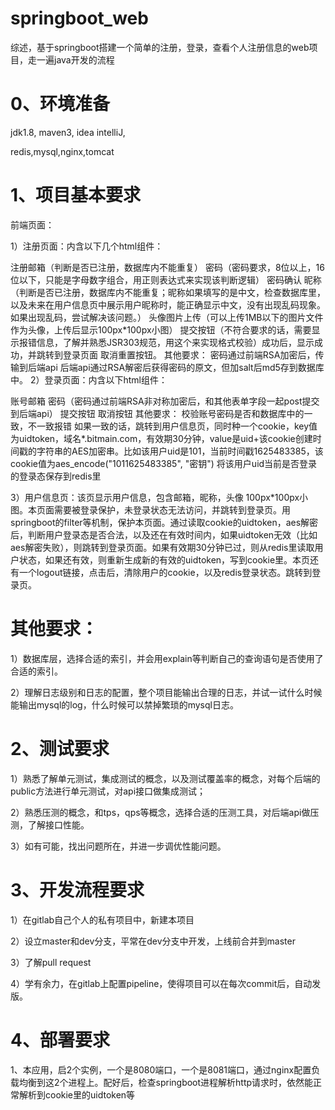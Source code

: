 # springboot_web
综述，基于springboot搭建一个简单的注册，登录，查看个人注册信息的web项目，走一遍java开发的流程

# 0、环境准备
jdk1.8, maven3, idea intelliJ, 

redis,mysql,nginx,tomcat

# 1、项目基本要求
前端页面：

1）注册页面：内含以下几个html组件：

注册邮箱（判断是否已注册，数据库内不能重复）
密码（密码要求，8位以上，16位以下，只能是字母数字组合，用正则表达式来实现该判断逻辑）
密码确认
昵称（判断是否已注册，数据库内不能重复；昵称如果填写的是中文，检查数据库里，以及未来在用户信息页中展示用户昵称时，能正确显示中文，没有出现乱码现象。如果出现乱码，尝试解决该问题。）
头像图片上传（可以上传1MB以下的图片文件作为头像，上传后显示100px*100px小图）
提交按钮（不符合要求的话，需要显示报错信息，了解并熟悉JSR303规范，用这个来实现格式校验）成功后，显示成功，并跳转到登录页面
取消重置按钮。
其他要求：
密码通过前端RSA加密后，传输到后端api
后端api通过RSA解密后获得密码的原文，但加salt后md5存到数据库中。
2）登录页面：内含以下html组件：

账号邮箱
密码（密码通过前端RSA非对称加密后，和其他表单字段一起post提交到后端api）
提交按钮
取消按钮
其他要求：
校验账号密码是否和数据库中的一致，不一致报错
如果一致的话，跳转到用户信息页，同时种一个cookie，key值为uidtoken，域名*.bitmain.com，有效期30分钟，value是uid+该cookie创建时间戳的字符串的AES加密串。比如该用户uid是101，当前时间戳1625483385，该cookie值为aes_encode("1011625483385", "密钥")
将该用户uid当前是否登录的登录态保存到redis里

3）用户信息页：该页显示用户信息，包含邮箱，昵称，头像 100px*100px小图。本页面需要被登录保护，未登录状态无法访问，并跳转到登录页。用springboot的filter等机制，保护本页面。通过读取cookie的uidtoken，aes解密后，判断用户登录态是否合法，以及还在有效时间内，如果uidtoken无效（比如aes解密失败），则跳转到登录页面。如果有效期30分钟已过，则从redis里读取用户状态，如果还有效，则重新生成新的有效的uidtoken，写到cookie里。本页还有一个logout链接，点击后，清除用户的cookie，以及redis登录状态。跳转到登录页。



# 其他要求：

1）数据库层，选择合适的索引，并会用explain等判断自己的查询语句是否使用了合适的索引。

2）理解日志级别和日志的配置，整个项目能输出合理的日志，并试一试什么时候能输出mysql的log，什么时候可以禁掉繁琐的mysql日志。

# 2、测试要求
1）熟悉了解单元测试，集成测试的概念，以及测试覆盖率的概念，对每个后端的public方法进行单元测试，对api接口做集成测试；

2）熟悉压测的概念，和tps，qps等概念，选择合适的压测工具，对后端api做压测，了解接口性能。

3）如有可能，找出问题所在，并进一步调优性能问题。

# 3、开发流程要求
1）在gitlab自己个人的私有项目中，新建本项目

2）设立master和dev分支，平常在dev分支中开发，上线前合并到master

3）了解pull request

4）学有余力，在gitlab上配置pipeline，使得项目可以在每次commit后，自动发版。

# 4、部署要求
1、本应用，启2个实例，一个是8080端口，一个是8081端口，通过nginx配置负载均衡到这2个进程上。配好后，检查springboot进程解析http请求时，依然能正常解析到cookie里的uidtoken等
